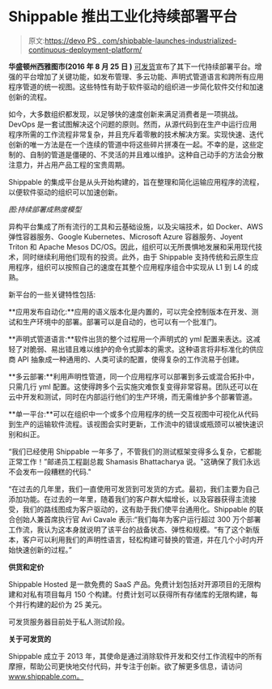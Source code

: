 # Shippable 推出工业化持续部署平台

> 原文:[https://devo PS . com/shipbable-launches-industrialized-continuous-deployment-platform/](https://devops.com/shippable-launches-industrialized-continuous-deployment-platform/)

**华盛顿州西雅图市(2016 年 8 月 25 日 )** [可发货](https://www.shippable.com/)宣布了其下一代持续部署平台。增强的平台增加了关键功能，如发布管理、多云功能、声明式管道语言和跨所有应用程序管道的统一视图。这些特性有助于软件驱动的组织进一步简化软件交付和加速创新的流程。

如今，大多数组织都发现，以足够快的速度创新来满足消费者是一项挑战。DevOps 是一套试图解决这个问题的原则。然而，从源代码到在生产中运行应用程序所需的工作流程非常复杂，并且充斥着零散的技术解决方案。实现快速、迭代创新的唯一方法是在一个连续的管道中将这些碎片拼凑在一起。不幸的是，这些定制的、自制的管道是僵硬的、不灵活的并且难以维护。这种自己动手的方法会分散注意力，并占用产品工程的宝贵周期。

Shippable 的集成平台是从头开始构建的，旨在整理和简化运输应用程序的流程，以便软件驱动的组织可以加速创新。

*图:持续部署成熟度模型*

异构平台集成了所有流行的工具和云基础设施，以及尖端技术，如 Docker、AWS 弹性容器服务、Google Kubernetes、Microsoft Azure 容器服务、Joyent Triton 和 Apache Mesos DC/OS。因此，组织可以无所畏惧地发展和采用现代技术，同时继续利用他们现有的投资。此外，由于 Shippable 支持传统和云原生应用程序，组织可以按照自己的速度在其整个应用程序组合中实现从 L1 到 L4 的成熟。

新平台的一些关键特性包括:

**应用发布自动化:**应用的语义版本化是内置的，可以完全控制版本在开发、测试和生产环境中的部署。部署可以是自动的，也可以有一个批准门。

**声明式管道语言:**软件出货的整个过程用一个声明式的 yml 配置来表达。这减轻了对脆弱、易出错且难以维护的命令式脚本的需求。这种语言将非标准化的供应商 API 抽象成一种通用的、人类可读的配置，使得复杂的工作流易于创建。

**多云部署:**利用声明性管道，同一个应用程序可以部署到多云或混合拓扑中，只需几行 yml 配置。这使得跨多个云实施灾难恢复变得非常容易。团队还可以在云中开发和测试，同时在内部运行他们的生产环境，而无需维护多个部署管道。

**单一平台:**可以在组织中一个或多个应用程序的统一交互视图中可视化从代码到生产的运输软件流程。该视图会实时更新，工作流中的错误或瓶颈可以被快速识别和纠正。

“我们已经使用 Shippable 一年多了，不管我们的测试框架变得多么复杂，它都能正常工作！”邮递员工程副总裁 Shamasis Bhattacharya 说。"这确保了我们永远不会发布一段糟糕的代码."

“在过去的几年里，我们一直使用可发货到可发货的方式。最初，我们主要为自己添加功能。在过去的一年里，随着我们的客户群大幅增长，以及容器获得主流接受，我们的路线图成为客户驱动的，这有助于我们使平台通用化。Shippable 的联合创始人兼首席执行官 Avi Cavale 表示:“我们每年为客户运行超过 300 万个部署工作流，我认为这本身就说明了该平台的战备状态、弹性和规模。“有了这个新版本，客户可以利用我们的声明性语言，轻松构建可替换的管道，并在几个小时内开始快速创新的过程。”

**供货和定价**

Shippable Hosted 是一款免费的 SaaS 产品。免费计划包括对开源项目的无限构建和对私有项目每月 150 个构建。付费计划可以获得所有存储库的无限构建，每个并行构建的起价为 25 美元。

可发货服务器目前处于私人测试阶段。

**关于可发货的**

Shippable 成立于 2013 年，其使命是通过消除软件开发和交付工作流程中的所有摩擦，帮助公司更快地交付代码，并专注于创新。欲了解更多信息，请访问 www.shippable.com。